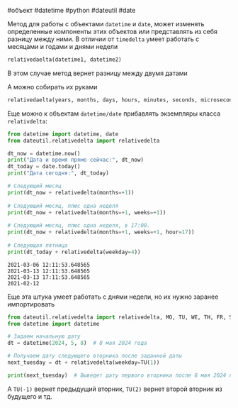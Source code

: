 #объект #datetime #python #dateutil #date


Метод для работы с объектами `datetime`  и `date`, может изменять определенные компоненты этих объектов или представлять из себя разницу между ними. В отличии от `timedelta` умеет работать с месяцами и годами и днями недели
```python
relativedaelta(datetime1, datetime2)
```
В этом случае метод вернет разницу между двумя датами

А можно собирать их руками
```python
relativedaelta(years, months, days, hours, minutes, seconds, microseconds, weekday)
```

Еще можно к объектам `datetime/date` прибавлять экземпляры класса `relativdelta`:
```python
from datetime import datetime, date
from dateutil.relativedelta import relativedelta

dt_now = datetime.now()
print("Дата и время прямо сейчас:", dt_now)
dt_today = date.today()
print("Дата сегодня:", dt_today)

# Следующий месяц
print(dt_now + relativedelta(months=+1))
 
# Следующий месяц, плюс одна неделя
print(dt_now + relativedelta(months=+1, weeks=+1))
 
# Следующий месяц, плюс одна неделя, в 17:00.
print(dt_now + relativedelta(months=+1, weeks=+1, hour=17))
 
# Следующая пятница
print(dt_today + relativedelta(weekday=4))
```
```
2021-03-06 12:11:53.648565 
2021-03-13 12:11:53.648565 
2021-03-13 17:11:53.648565 
2021-02-12
```

Еще эта штука умеет работать с днями недели, но их нужно заранее импортировать
```python
from dateutil.relativedelta import relativedelta, MO, TU, WE, TH, FR, SA, SU
from datetime import datetime

# Задаем начальную дату
dt = datetime(2024, 5, 8)  # 8 мая 2024 года

# Получаем дату следующего вторника после заданной даты
next_tuesday = dt + relativedelta(weekday=TU(1))

print(next_tuesday)  # Выведет дату первого вторника после 8 мая 2024 года
```
А `TU(-1)` вернет предыдущий вторник, `TU(2)` вернет второй вторник из будущего и тд.